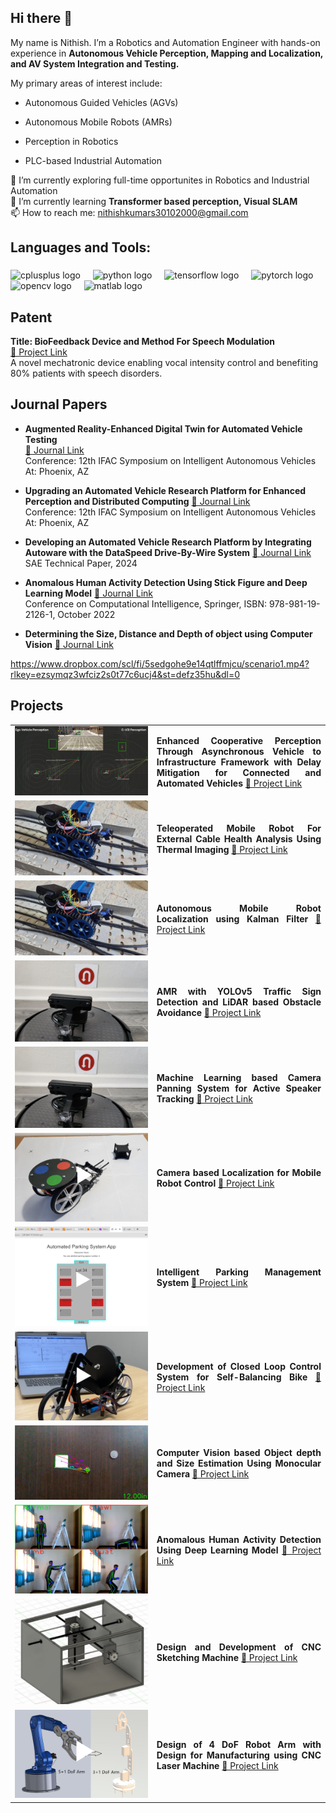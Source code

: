 ## Hi there 👋

<p align="left">My name is Nithish. I’m a Robotics and Automation Engineer with hands-on experience in <b>Autonomous Vehicle Perception, Mapping and Localization, and AV System Integration and Testing.</b> </p>

My primary areas of interest include:

- Autonomous Guided Vehicles (AGVs)
+ Autonomous Mobile Robots (AMRs)  
- Perception in Robotics  

- PLC-based Industrial Automation  


🔭 I’m currently exploring full-time opportunites in Robotics and Industrial Automation  
🌱 I’m currently learning **Transformer based perception, Visual SLAM**  
📫 How to reach me: nithishkumars30102000@gmail.com


<h2 align="left">Languages and Tools:</h2>

###

<div align="left">
  <img src="https://cdn.jsdelivr.net/gh/devicons/devicon/icons/cplusplus/cplusplus-original.svg" height="40" alt="cplusplus logo"  />
  <img width="12" />
  <img src="https://cdn.jsdelivr.net/gh/devicons/devicon/icons/python/python-original.svg" height="40" alt="python logo"  />
  <img width="12" />
  <img src="https://cdn.jsdelivr.net/gh/devicons/devicon/icons/tensorflow/tensorflow-original.svg" height="40" alt="tensorflow logo"  />
  <img width="12" />
  <img src="https://cdn.jsdelivr.net/gh/devicons/devicon/icons/pytorch/pytorch-original.svg" height="40" alt="pytorch logo"  />
  <img width="12" />
  <img src="https://cdn.jsdelivr.net/gh/devicons/devicon/icons/opencv/opencv-original.svg" height="40" alt="opencv logo"  />
  <img width="12" />
  <img src="https://cdn.jsdelivr.net/gh/devicons/devicon/icons/matlab/matlab-original.svg" height="40" alt="matlab logo"  />
</div>

###

## Patent
**Title: BioFeedback Device and Method For Speech Modulation**  
[🔗 Project Link](https://github.com/S-Nithish-Kumar/Biofeedback_device_for_speech_modulation)  
A novel mechatronic device enabling vocal intensity control and benefiting 80% patients with speech disorders. 

## Journal Papers
+ **Augmented Reality-Enhanced Digital Twin for Automated Vehicle Testing**  
[🔗 Journal Link](https://www.researchgate.net/publication/390629478_Augmented_Reality-Enhanced_Digital_Twin_for_Automated_Vehicle_Testing)  
Conference: 12th IFAC Symposium on Intelligent Autonomous Vehicles At: Phoenix, AZ    

- **Upgrading an Automated Vehicle Research Platform for Enhanced Perception and Distributed Computing**
[🔗 Journal Link](https://www.researchgate.net/publication/391240870_Upgrading_an_Automated_Vehicle_Research_Platform_for_Enhanced_Perception_and_Distributed_Computing)   
Conference: 12th IFAC Symposium on Intelligent Autonomous Vehicles At: Phoenix, AZ    

+ **Developing an Automated Vehicle Research Platform by Integrating Autoware with the DataSpeed Drive-By-Wire System** [🔗 Journal Link](https://www.researchgate.net/publication/379568688_Guo_Wishart_et_al_2024_-_Developing_an_AV_Research_Platform_by_Integrating_Autoware_with_the_DataSpeed_DBW_System)  
SAE Technical Paper, 2024

- **Anomalous Human Activity Detection Using Stick Figure and Deep Learning Model** [🔗 Journal Link](https://drive.google.com/file/d/16dYoFNufRDVDtR4PDH9I32Ywxrsv9pJE/view?usp=sharing)  
Conference on Computational Intelligence, Springer, ISBN: 978-981-19-2126-1, October 2022

+ **Determining the Size, Distance and Depth of object using 
Computer Vision** [🔗 Journal Link](https://drive.google.com/file/d/1E4ocoa9WhjbOksHTL7AhcDkKffM7CeZg/view?usp=sharing)

https://www.dropbox.com/scl/fi/5sedgohe9e14qtlffmjcu/scenario1.mp4?rlkey=ezsymqz3wfciz2s0t77c6ucj4&st=defz35hu&dl=0

## Projects

<table style="width:100%">
  <tr>
    <td style="width:45%;" align="center"><img src="images\v2i.png" height="100%" width="100%"></td>
    <td style="width:55%; text-align: justify;"><b>Enhanced Cooperative Perception Through Asynchronous Vehicle to Infrastructure Framework with Delay Mitigation for Connected and Automated Vehicles</b>  
    <a href="https://github.com/BELIV-ASU/Enhanced-Cooperative-Perception-Through-Asynchronous-V2I-Framework-with-Delay-Mitigation-for-CAVs">🔗 Project Link</a>
    </td>
  </tr>
  <tr>
    <td style="width:45%;" align="center"><img src="images\lapp.jpg" height="100%" width="100%"></td>
    <td style="width:55%; text-align: justify;"><b>Teleoperated Mobile Robot For External Cable Health Analysis Using Thermal Imaging</b>  
    <a href="https://github.com/S-Nithish-Kumar/Lapp_Cable_External_Health_Analysis_and_Restoration_Test">🔗 Project Link</a>
    </td>
  </tr>
  <tr>
    <td style="width:45%;" align="center"><img src="images\lapp.jpg" height="100%" width="100%"></td>
    <td style="width:55%; text-align: justify;"><b>Autonomous Mobile Robot Localization using Kalman Filter</b>  
    <a href="https://github.com/S-Nithish-Kumar/Lapp_Cable_External_Health_Analysis_and_Restoration_Test">🔗 Project Link</a>
    </td>
  </tr>
  <tr>
    <td style="width:45%;" align="center"><img src="images\turtlebot.png" height="100%" width="100%"></td>
    <td style="width:55%; text-align: justify;"><b>AMR with YOLOv5 Traffic Sign Detection and LiDAR based Obstacle Avoidance</b>  
    <a href="https://hankramnithish.github.io/">🔗 Project Link</a>
    </td>
  </tr>
  <tr>
    <td style="width:45%;" align="center"><img src="images\turtlebot.png" height="100%" width="100%"></td>
    <td style="width:55%; text-align: justify;"><b>Machine Learning based Camera Panning System for Active Speaker Tracking</b>  
    <a href="https://hankramnithish.github.io/">🔗 Project Link</a>
    </td>
  </tr>
  <tr>
    <td style="width:45%;" align="center"><img src="images\rover.jpg" height="100%" width="100%"></td>
    <td style="width:55%; text-align: justify;"><b>Camera based Localization for Mobile Robot Control</b>  
    <a href="https://github.com/S-Nithish-Kumar/WebCam_Controlled_Rover?tab=readme-ov-file">🔗 Project Link</a>
    </td>
  </tr>
  <tr>
    <td style="width:45%;" align="center"><img src="images\parking.png" height="100%" width="100%"></td>
    <td style="width:55%; text-align: justify;"><b>Intelligent Parking Management System</b>  
    <a href="https://github.com/NithishASU/AME494598Fall2023/tree/main/FinalProject_A_7_8">🔗 Project Link</a>
    </td>
  </tr>
  <tr>
    <td style="width:45%;" align="center"><img src="images\bike.png" height="100%" width="100%"></td>
    <td style="width:55%; text-align: justify;"><b>Development of Closed Loop Control System for Self-Balancing Bike</b>  
    <a href="https://github.com/S-Nithish-Kumar/Self-Balancing_Motorcycle">🔗 Project Link</a>
    </td>
  </tr>
  <tr>
    <td style="width:45%;" align="center"><img src="images\size_depth_estimation.png" height="100%" width="100%"></td>
    <td style="width:55%; text-align: justify;"><b>Computer Vision based Object depth and Size Estimation Using Monocular Camera</b>  
    <a href="https://github.com/S-Nithish-Kumar/Determining_the_Size_Distance_Depth_and_Shape_of_Objects_using_Computer_Vision_and_Deep_Learning">🔗 Project Link</a>
    </td>
  </tr>
  <tr>
    <td style="width:45%;" align="center"><img src="images\human_activity.png" height="100%" width="100%"></td>
    <td style="width:55%; text-align: justify;"><b>Anomalous Human Activity Detection Using Deep Learning Model</b>  
    <a href="https://github.com/S-Nithish-Kumar/Anomalous_human_activity_detection_using_stick_figure_and_deep_learning_model">🔗 Project Link</a>
    </td>
  </tr>
  <tr>
    <td style="width:45%;" align="center"><img src="images\sketching_machine.jpg" height="100%" width="100%"></td>
    <td style="width:55%; text-align: justify;"><b>Design and Development of CNC Sketching Machine</b>  
    <a href="https://github.com/S-Nithish-Kumar/Development_of_a_Unique_Design_CNC_Sketching_Machinee">🔗 Project Link</a>
    </td>
  </tr>
  <tr>
    <td style="width:45%;" align="center"><img src="images\robot_arm.png" height="100%" width="100%"></td>
    <td style="width:55%; text-align: justify;"><b>Design of 4 DoF Robot Arm with Design for Manufacturing using CNC Laser Machine</b>  
    <a href="https://github.com/S-Nithish-Kumar/Design_of_CNC_Laser_Cut_Friendly_Robot_Arm">🔗 Project Link</a>
    </td>
  </tr>
</table>

